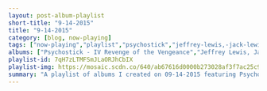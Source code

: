 ```yaml
---
layout: post-album-playlist
short-title: "9-14-2015"
title: "9-14-2015"
category: [blog, now-playing]
tags: ["now-playing","playlist","psychostick","jeffrey-lewis,-jack-lewis,-anders-griffen","various-artists","panda-bear","converge","beach-house","the-lighthouse-and-the-whaler","bob-dylan","loggins-&-messina","anthrax"]
albums: ["Psychostick - IV Revenge of the Vengeance","Jeffrey Lewis, Jack Lewis, Anders Griffen - It's the Ones Who've Cracked That the Light Shines Through","Various Artists - The Awakening","Panda Bear - Crosswords EP","Converge - Live at the BBC","Beach House - Depression Cherry","The Lighthouse And The Whaler - Mont Royal","Bob Dylan - Another Side Of Bob Dylan","Loggins & Messina - Sittin' In","Anthrax - State Of Euphoria"]
playlist-id: 7qH7zLTMFSmJLaORJhCbIX
playlist-img: https://mosaic.scdn.co/640/ab67616d0000b273028af3f7ac25c99b844fb0afab67616d0000b2735e9c590ba459db87321bfdd5ab67616d0000b2738efd97fa8c93bccf7ff9aa1aab67616d0000b273a312e349f5323d698460a738
summary: "A playlist of albums I created on 09-14-2015 featuring Psychostick, Jeffrey Lewis, Jack Lewis, Anders Griffen, Various Artists, Panda Bear, Converge, Beach House, The Lighthouse And The Whaler, Bob Dylan, Loggins & Messina, and Anthrax"
---
```

